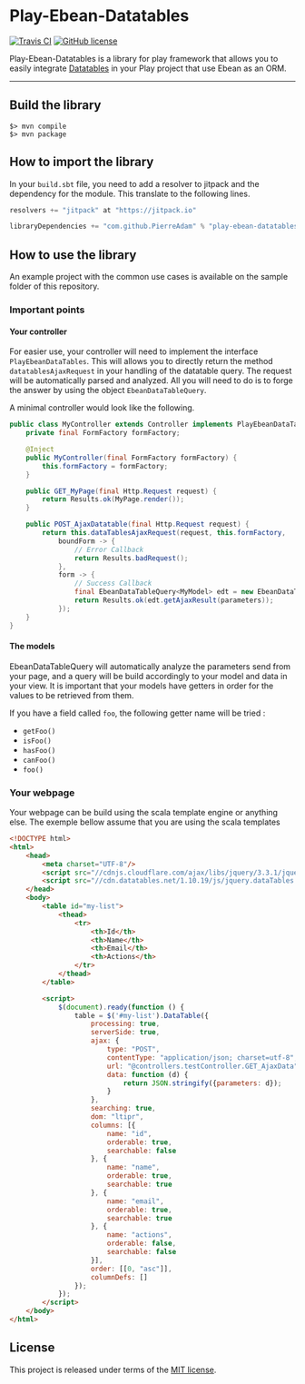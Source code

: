 # Play-Ebean-Datatables

[![Travis CI](https://api.travis-ci.org/PierreAdam/play-ebean-datatables.svg)](https://travis-ci.org/github/PierreAdam/play-ebean-datatables)
[![GitHub license](https://img.shields.io/badge/license-MIT-blue.svg)](https://raw.githubusercontent.com/PierreAdam/PlayForm-JodaDataBinder/master/LICENSE)

Play-Ebean-Datatables is a library for play framework that allows you to easily integrate [Datatables](https://datatables.net/) in your Play project that use Ebean as an ORM.
*****

## Build the library

```shell
$> mvn compile
$> mvn package
```


## How to import the library

In your ```build.sbt``` file, you need to add a resolver to jitpack and the dependency for the module. This translate to the following lines.

```scala
resolvers += "jitpack" at "https://jitpack.io"

libraryDependencies += "com.github.PierreAdam" % "play-ebean-datatables" % "release~20.07"
```

## How to use the library

An example project with the common use cases is available on the sample folder of this repository.


### Important points

#### Your controller

For easier use, your controller will need to implement the interface `PlayEbeanDataTables`.
This will allows you to directly return the method `datatablesAjaxRequest` in your handling of the datatable query.
The request will be automatically parsed and analyzed. All you will need to do is to forge the answer by using the object `EbeanDataTableQuery`.

A minimal controller would look like the following.

```java
public class MyController extends Controller implements PlayEbeanDataTables {
    private final FormFactory formFactory;

    @Inject
    public MyController(final FormFactory formFactory) {
        this.formFactory = formFactory;
    }

    public GET_MyPage(final Http.Request request) {
        return Results.ok(MyPage.render());
    }

    public POST_AjaxDatatable(final Http.Request request) {
        return this.dataTablesAjaxRequest(request, this.formFactory,
            boundForm -> {
                // Error Callback
                return Results.badRequest();
            },
            form -> {
                // Success Callback
                final EbeanDataTableQuery<MyModel> edt = new EbeanDataTableQuery<>(MyModel.class);
                return Results.ok(edt.getAjaxResult(parameters));
            });
    }
}
```

#### The models

EbeanDataTableQuery will automatically analyze the parameters send from your page, and a query will be build accordingly to your model and data in your view.
It is important that your models have getters in order for the values to be retrieved from them.

If you have a field called `foo`, the following getter name will be tried :

- `getFoo()`
- `isFoo()`
- `hasFoo()`
- `canFoo()`
- `foo()`

### Your webpage

Your webpage can be build using the scala template engine or anything else. The exemple bellow assume that you are using the scala templates

```html
<!DOCTYPE html>
<html>
    <head>
        <meta charset="UTF-8"/>
        <script src="//cdnjs.cloudflare.com/ajax/libs/jquery/3.3.1/jquery.min.js"></script>
        <script src="//cdn.datatables.net/1.10.19/js/jquery.dataTables.js"></script>
    </head>
    <body>
        <table id="my-list">
            <thead>
                <tr>
                    <th>Id</th>
                    <th>Name</th>
                    <th>Email</th>
                    <th>Actions</th>
                </tr>
            </thead>
        </table>

        <script>
            $(document).ready(function () {
                table = $('#my-list').DataTable({
                    processing: true,
                    serverSide: true,
                    ajax: {
                        type: "POST",
                        contentType: "application/json; charset=utf-8",
                        url: "@controllers.testController.GET_AjaxData",
                        data: function (d) {
                            return JSON.stringify({parameters: d});
                        }
                    },
                    searching: true,
                    dom: "ltipr",
                    columns: [{
                        name: "id",
                        orderable: true,
                        searchable: false
                    }, {
                        name: "name",
                        orderable: true,
                        searchable: true
                    }, {
                        name: "email",
                        orderable: true,
                        searchable: true
                    }, {
                        name: "actions",
                        orderable: false,
                        searchable: false
                    }],
                    order: [[0, "asc"]],
                    columnDefs: []
                });
            });
        </script>
    </body>
</html>
```

## License
This project is released under terms of the [MIT license](https://raw.githubusercontent.com/PierreAdam/PlayForm-JodaDataBinder/master/LICENSE).
